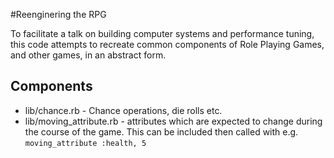 #Reenginering the RPG

To facilitate a talk on building computer systems and performance
tuning, this code attempts to recreate common components of Role
Playing Games, and other games, in an abstract form.


## Components

* lib/chance.rb - Chance operations, die rolls etc.
* lib/moving_attribute.rb - attributes which are expected to change during the course of the game.
  This can be included then called with e.g. `moving_attribute :health, 5`


